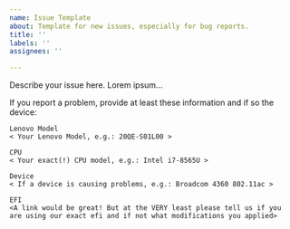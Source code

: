```yaml
---
name: Issue Template
about: Template for new issues, especially for bug reports.
title: ''
labels: ''
assignees: ''

---
```


Describe your issue here. Lorem ipsum...

If you report a problem, provide at least these information and if so the device: 
```
Lenovo Model
< Your Lenovo Model, e.g.: 20QE-S01L00 >

CPU
< Your exact(!) CPU model, e.g.: Intel i7-8565U >

Device
< If a device is causing problems, e.g.: Broadcom 4360 802.11ac >

EFI
<A link would be great! But at the VERY least please tell us if you are using our exact efi and if not what modifications you applied>
```

